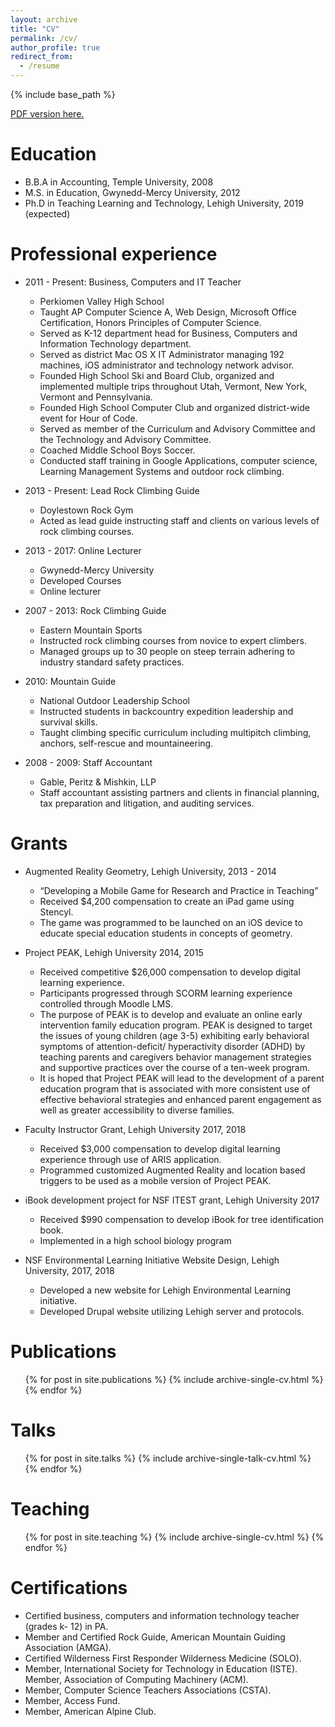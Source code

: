 ```yaml
---
layout: archive
title: "CV"
permalink: /cv/
author_profile: true
redirect_from:
  - /resume
---
```


{% include base_path %}

<a href="http://academicpages.github.io/files/cv2016Pennebacker.pdf">PDF version here.</a>

Education
======
* B.B.A in Accounting, Temple University, 2008
* M.S. in Education, Gwynedd-Mercy University, 2012
* Ph.D in Teaching Learning and Technology, Lehigh University, 2019 (expected)

Professional experience
======
* 2011 - Present: Business, Computers and IT Teacher
  * Perkiomen Valley High School
  * Taught AP Computer Science A, Web Design, Microsoft Office Certification, Honors Principles of Computer Science. 
  * Served as K-12 department head for Business, Computers and Information Technology department. 
  * Served as district Mac OS X IT Administrator managing 192 machines, iOS administrator and technology network advisor. 
  * Founded High School Ski and Board Club, organized and implemented multiple trips throughout Utah, Vermont, New York, Vermont and Pennsylvania.
  * Founded High School Computer Club and organized district-wide event for Hour of Code. 
  * Served as member of the Curriculum and Advisory Committee and the Technology and Advisory Committee. 
  * Coached Middle School Boys Soccer. 
  * Conducted staff training in Google Applications, computer science, Learning Management Systems and outdoor rock climbing.

* 2013 - Present: Lead Rock Climbing Guide
  * Doylestown Rock Gym
  * Acted as lead guide instructing staff and clients on various levels of rock climbing courses.
  
* 2013 - 2017: Online Lecturer
  * Gwynedd-Mercy University
  * Developed Courses 
  * Online lecturer
  
* 2007 - 2013: Rock Climbing Guide
  * Eastern Mountain Sports
  * Instructed rock climbing courses from novice to expert climbers. 
  * Managed groups up to 30 people on steep terrain adhering to industry standard safety practices.
  
* 2010: Mountain Guide 
  * National Outdoor Leadership School
  * Instructed students in backcountry expedition leadership and survival skills. 
  * Taught climbing specific curriculum including multipitch climbing, anchors, self-rescue and mountaineering.
  
* 2008 - 2009: Staff Accountant
  * Gable, Peritz & Mishkin, LLP
  * Staff accountant assisting partners and clients in financial planning, tax preparation and litigation, and auditing services.
  
  
Grants
======
* Augmented Reality Geometry, Lehigh University, 2013 - 2014 
  * “Developing a Mobile Game for Research and Practice in Teaching”
  * Received $4,200 compensation to create an iPad game using Stencyl. 
  * The game was programmed to be launched on an iOS device to educate special education students in concepts of geometry.
 
* Project PEAK, Lehigh University 2014, 2015
  * Received competitive $26,000 compensation to develop digital learning experience. 
  * Participants progressed through SCORM learning experience controlled through Moodle LMS. 
  * The purpose of PEAK is to develop and evaluate an online early intervention family education program. PEAK is designed to target the issues of young children (age 3-5) exhibiting early behavioral symptoms of attention-deficit/ hyperactivity disorder (ADHD) by teaching parents and caregivers behavior management strategies and supportive practices over the course of a ten-week program. 
  * It is hoped that Project PEAK will lead to the development of a parent education program that is associated with more consistent use of effective behavioral strategies and enhanced parent engagement as well as greater accessibility to diverse families.
  
* Faculty Instructor Grant, Lehigh University 2017, 2018
  * Received $3,000 compensation to develop digital learning experience through use of ARIS application.
  * Programmed customized Augmented Reality and location based triggers to be used as a mobile version of Project PEAK.
  
* iBook development project for NSF ITEST grant, Lehigh University 2017
  * Received $990 compensation to develop iBook for tree identification book. 
  * Implemented in a high school biology program
  
* NSF Environmental Learning Initiative Website Design, Lehigh University, 2017, 2018
  * Developed a new website for Lehigh Environmental Learning initiative. 
  * Developed Drupal website utilizing Lehigh server and protocols. 

Publications
======
  <ul>{% for post in site.publications %}
    {% include archive-single-cv.html %}
  {% endfor %}</ul>
  
Talks
======
  <ul>{% for post in site.talks %}
    {% include archive-single-talk-cv.html %}
  {% endfor %}</ul>
  
Teaching
======
  <ul>{% for post in site.teaching %}
    {% include archive-single-cv.html %}
  {% endfor %}</ul>
  
Certifications
======
* Certified business, computers and information technology teacher (grades k- 12) in PA.
* Member and Certified Rock Guide, American Mountain Guiding Association (AMGA).
* Certified Wilderness First Responder Wilderness Medicine (SOLO). 
* Member, International Society for Technology in Education (ISTE). Member, Association of Computing Machinery (ACM).
* Member, Computer Science Teachers Associations (CSTA). 
* Member, Access Fund.
* Member, American Alpine Club.
